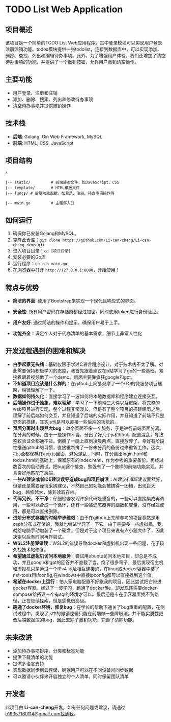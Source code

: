 # TODO List Web Application

## 项目概述
该项目是一个简单的TODO List Web应用程序。其中登录模块可以实现用户登录注册注销功能。todos模块提供一张todolist，连接到数据库中，可以实现添加、删除、查找、列出和编辑待办事项。此外，为了增强用户体验，我们还增加了清空待办事项的功能，并提供了一个撤销按钮，允许用户撤销清空操作。

## 主要功能
- 用户登录、注册和注销
- 添加、删除、搜索、列出和修改待办事项
- 清空待办事项并提供撤销操作

## 技术栈
- **后端**: Golang, Gin Web Framework, MySQL
- **前端**: HTML, CSS, JavaScript

## 项目结构
```
/

|-- static/         # 前端静态文件，如JavaScript、CSS
|-- template/       # HTML模板文件
|-- funcs/ # 后端功能函数，如登录、注册、待办事项操作等

|-- main.go         # 主程序入口
```

## 如何运行
1. 确保你已安装Golang和MySQL。
2. 克隆此仓库：`git clone https://github.com/Li-can-cheng/Li-can-cheng_demo.git`
3. 进入项目目录：`cd [项目目录]`
4. 安装必要的Go库
5. 运行程序：`go run main.go`
6. 在浏览器中打开 `http://127.0.0.1:8080`，开始使用！

## 特点与优势
- **简洁的界面**: 使用了Bootstrap来实现一个现代且响应式的界面。

- **安全性**: 所有用户密码在存储前都经过加密，同时使用token进行身份验证。

- **用户友好**: 通过简洁的操作和提示，确保用户易于上手。

- **功能齐全**：满足个人对于代办清单的基本需求，细节上非常人性化

  

## 开发过程遇到的困难和解决

- **白手起家无头绪**：基础仅限于学过C语言程序设计，对于技术栈不太了解。对此需要保持积极学习的态度，我首先跟着建议在b站学习了go的一些基础，紧接着跟着视频做了一个demo。后面主要靠疯狂google和gpt。
- **不知道项目应该是什么样的**：在github上简易观摩了一个GO的微服务项目框架，稍微理解了一下。
- **数据如何持久化**：直接学习了一波如何将本地数据库和程序建立连接交互。
- **后端操作过于抽象，难以理解**：学习了一下前端三大件以及框架，将完整的web项目进行实现，整个过程非常漫长，但是有了整个项目的搭建经历之后，理解了前后端如何交互，并且知道了后端的实际作用，并且知道了前端不只是界面的搭建，其实js也是可以直接一些后端的功能的。
- **页面分离时出现巨大bug**：单个页面不像一个服务，于是进行前端页面分离。在分离的时候，由于一些操作不当，分出了好几个js和html，配置混乱，导致鉴权验证全都通不过。倒腾了一晚上直到凌晨两点，直接放弃了。幸好有阶段性推送github的习惯，直接重新拷了一份未分页的备份过来重新工作。这次，将js全都保存在app.js里面，避免混乱，同时，在分离出login.html和todos.html的基础上，保留原有的index.html，作为参考的重要备份。再经过数百次的启动调试，把bug逐个排查，勉强有了一个像样的前端功能实现，并且良好地匹配了后端。
- **一些AI建议或者IDE建议误导造成bug和项目崩溃**：AI建议和IDE建议固然好，但是还是需要谨慎采纳建议，不然自己的功能会被搞得一团糟，出现巨大bug，越修越大，除非读取存档。
- **代码冗长，不干净**：仔细检查发现许多代码是重复的，一些可以直接集成再调用，一些可以合成一个循环，还有一些被遗忘废弃的函数和变量，没有经过使用，都是可以直接删除。
- **进阶分布式存储的时候举步维艰**：由于在github上先前参考的项目竟然是用ceph分布式存储的，我就也尝试学习了一下它。由于需要多一些虚拟机，我就给电脑手动加装了一个硬盘。但是对于这个项目来说有点小题大作了，因此决定以后有时间再作尝试。
- **WSL2注册表错误**：WSL2的错误导致docker和虚拟机出现一些问题，花了较久找技术帖修复。
- **希望通过虚拟机访问本地服务**：尝试用ubuntu访问本地项目，却总是不成功，并且google和gpt的回答并不直截了当，绕了很多弯子，最后发现宿主机和虚拟机只是通过一个IPv4 地址相互连接的，在linux或docker容器中装了net-tools再ifconfig,在windows中直接ipconfig都可以直接找到这个值。
- **希望在docker上运行**：怕人家电脑配置不好跑我的项目，因此尝试把它带进docker容器。经过了一波学习，跑通了dockerfile，却发现还需要docker-compose给搭建一个有sql的环境才可以。最后还是卡在了容器里找不到路径，正在继续探索，但是感觉很高级。
- **跑通了docker环境，修复bug**：在学长的帮助下通关了bug重重的配置，在测试过程中，发现了js中的撤销逻辑只能在前端做一些障眼法，并不能实质性更改后端数据库的bug，因此去除了撤销功能，完善了清除功能。

## 未来改进
- 添加待办事项排序、分类和标签功能
- 提供下载清单的功能
- 提供多语言支持
- 实现数据同步到云存储，确保用户可以在不同设备间同步数据
- 可以邀请小伙伴来开启独立的个人清单，同时保留团队清单

## 开发者
此项目由 **Li-can-cheng**开发，如有任何问题或建议，请通过 b19357160114@gmail.com找到我。

